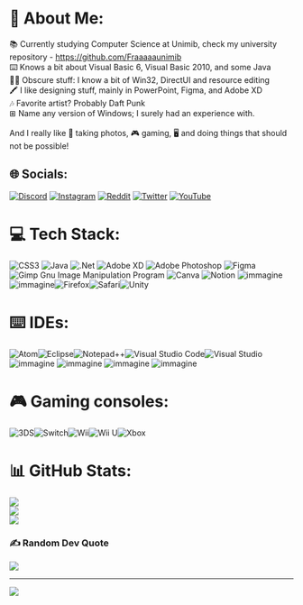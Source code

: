 # 💫 About Me:
📚 Currently studying Computer Science at Unimib, check my university repository - https://github.com/Fraaaaaunimib<br>⌨️ Knows a bit about Visual Basic 6, Visual Basic 2010, and some Java<br>😶‍🌫️ Obscure stuff: I know a bit of Win32, DirectUI and resource editing<br>🖍️ I like designing stuff, mainly in PowerPoint, Figma, and Adobe XD<br>🎶 Favorite artist? Probably Daft Punk<br>⊞ Name any version of Windows; I surely had an experience with.<br><br> And I really like 📸 taking photos, 🎮 gaming, 🖥️ and doing things that should not be possible!


## 🌐 Socials:
[![Discord](https://img.shields.io/badge/Discord-%237289DA.svg?logo=discord&logoColor=white)](htttps://discord.gg/https://discord.gg/HJ6sxPhaAr) [![Instagram](https://img.shields.io/badge/Instagram-%23E4405F.svg?logo=Instagram&logoColor=white)](https://instagram.com/fra.fratta) [![Reddit](https://img.shields.io/badge/Reddit-%23FF4500.svg?logo=Reddit&logoColor=white)](https://reddit.com/user/fraaaaa4) [![Twitter](https://img.shields.io/badge/Twitter-%231DA1F2.svg?logo=Twitter&logoColor=white)](https://twitter.com/@Fraaaaaaaaa03) [![YouTube](https://img.shields.io/badge/YouTube-%23FF0000.svg?logo=YouTube&logoColor=white)](https://youtube.com/c/franci2a) 

# 💻 Tech Stack:
![CSS3](https://img.shields.io/badge/css3-%231572B6.svg?style=for-the-badge&logo=css3&logoColor=white) ![Java](https://img.shields.io/badge/java-%23ED8B00.svg?style=for-the-badge&logo=java&logoColor=white) ![.Net](https://img.shields.io/badge/.NET-5C2D91?style=for-the-badge&logo=.net&logoColor=white) ![Adobe XD](https://img.shields.io/badge/Adobe%20XD-470137?style=for-the-badge&logo=Adobe%20XD&logoColor=#FF61F6) ![Adobe Photoshop](https://img.shields.io/badge/adobephotoshop-%2331A8FF.svg?style=for-the-badge&logo=adobephotoshop&logoColor=white) 	![Figma](https://img.shields.io/badge/figma-%23F24E1E.svg?style=for-the-badge&logo=figma&logoColor=white) ![Gimp Gnu Image Manipulation Program](https://img.shields.io/badge/Gimp-657D8B?style=for-the-badge&logo=gimp&logoColor=FFFFFF) ![Canva](https://img.shields.io/badge/Canva-%2300C4CC.svg?style=for-the-badge&logo=Canva&logoColor=white) ![Notion](https://img.shields.io/badge/Notion-%23000000.svg?style=for-the-badge&logo=notion&logoColor=white)  ![immagine](https://user-images.githubusercontent.com/87281326/208295337-b0dda344-1f97-49cb-bc85-4018b18d2e16.png) ![immagine](https://user-images.githubusercontent.com/87281326/208295394-6c0bb8e9-e58e-4de5-8339-7d15de61540f.png)![Firefox](https://img.shields.io/badge/Firefox-FF7139?style=for-the-badge&logo=Firefox-Browser&logoColor=white)![Safari](https://img.shields.io/badge/Safari-000000?style=for-the-badge&logo=Safari&logoColor=white)![Unity](https://img.shields.io/badge/unity-%23000000.svg?style=for-the-badge&logo=unity&logoColor=white)

# ⌨️ IDEs:
![Atom](https://img.shields.io/badge/Atom-%2366595C.svg?style=for-the-badge&logo=atom&logoColor=white)![Eclipse](https://img.shields.io/badge/Eclipse-FE7A16.svg?style=for-the-badge&logo=Eclipse&logoColor=white)![Notepad++](https://img.shields.io/badge/Notepad++-90E59A.svg?style=for-the-badge&logo=notepad%2b%2b&logoColor=black)![Visual Studio Code](https://img.shields.io/badge/Visual%20Studio%20Code-0078d7.svg?style=for-the-badge&logo=visual-studio-code&logoColor=white)![Visual Studio](https://img.shields.io/badge/Visual%20Studio-5C2D91.svg?style=for-the-badge&logo=visual-studio&logoColor=white)![immagine](https://user-images.githubusercontent.com/87281326/208295468-35a9ddc3-3217-4f20-9ff7-62d933e36ffc.png) ![immagine](https://user-images.githubusercontent.com/87281326/208295671-7296315c-fe8f-4ede-b1d6-e774991fca5a.png)
![immagine](https://user-images.githubusercontent.com/87281326/208295276-3850916b-e5d2-4e44-8a04-e023e53d10f6.png) ![immagine](https://user-images.githubusercontent.com/87281326/208295307-bf74a27d-e255-41f2-ba26-69a57619c135.png)

# 🎮 Gaming consoles:
![3DS](https://img.shields.io/badge/3DS-D12228?style=for-the-badge&logo=nintendo-3ds&logoColor=white)![Switch](https://img.shields.io/badge/Switch-E60012?style=for-the-badge&logo=nintendo-switch&logoColor=white)![Wii](https://img.shields.io/badge/Wii-8B8B8B?style=for-the-badge&logo=wii&logoColor=white)![Wii U](https://img.shields.io/badge/Wii%20U-8B8B8B?style=for-the-badge&logo=wiiu&logoColor=white)![Xbox](https://img.shields.io/badge/xbox-%23107C10.svg?style=for-the-badge&logo=xbox&logoColor=white)





# 📊 GitHub Stats:
![](https://github-readme-stats.vercel.app/api?username=fraaaaa4&theme=radical&hide_border=false&include_all_commits=true&count_private=true)<br/>
![](https://github-readme-streak-stats.herokuapp.com/?user=fraaaaa4&theme=radical&hide_border=false)<br/>
![](https://github-readme-stats.vercel.app/api/top-langs/?username=fraaaaa4&theme=radical&hide_border=false&include_all_commits=true&count_private=true&layout=compact)

### ✍️ Random Dev Quote
![](https://quotes-github-readme.vercel.app/api?type=horizontal&theme=radical)

---
[![](https://visitcount.itsvg.in/api?id=fraaaaa4&icon=0&color=0)](https://visitcount.itsvg.in)

<!-- Proudly created with GPRM ( https://gprm.itsvg.in ) -->
